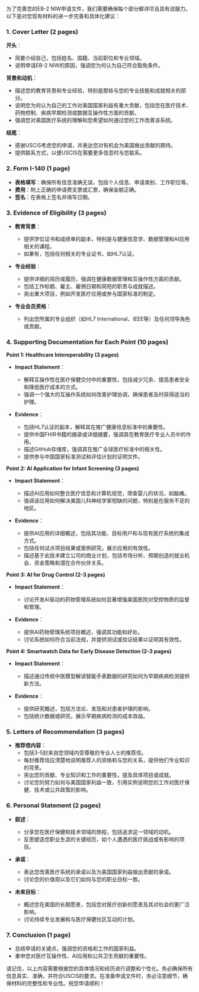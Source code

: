 为了完善您的EB-2 NIW申请文件，我们需要确保每个部分都详尽且具有说服力。以下是对您现有材料的进一步完善和具体化建议：

### 1. Cover Letter (2 pages)

**开头**：
- 简要介绍自己，包括姓名、国籍、当前职位和专业领域。
- 说明申请EB-2 NIW的原因，强调您为何认为自己符合豁免条件。

**背景和动机**：
- 描述您的教育背景和专业经验，特别是那些与您的专业技能和成就相关的部分。
- 说明您为何认为自己的工作对美国国家利益有重大贡献，包括您在医疗技术、药物控制、疾病早期检测或数据互操作性方面的贡献。
- 强调您对美国医疗系统的理解和您希望如何通过您的工作改善该系统。

**结尾**：
- 感谢USCIS考虑您的申请，并表达您对有机会为美国做出贡献的期待。
- 提供联系方式，以便USCIS在需要更多信息时与您联系。

### 2. Form I-140 (1 page)

- **表格填写**：确保所有信息准确无误，包括个人信息、申请类别、工作职位等。
- **费用**：附上正确的申请费支票或汇票，确保金额正确。
- **签名**：在表格上签名并填写日期。

### 3. Evidence of Eligibility (3 pages)

- **教育背景**：
  - 提供学位证书和成绩单的副本，特别是与健康信息学、数据管理和AI应用相关的课程。
  - 如果有，包括任何相关的专业证书，如HL7认证。

- **专业经验**：
  - 提供详细的简历或履历，强调在健康数据管理和互操作性方面的贡献。
  - 包括工作标题、雇主、雇佣日期和简短的职责与成就描述。
  - 突出重大项目，例如开发医疗应用或参与国家标准的制定。

- **专业会员资格**：
  - 列出您所属的专业组织（如HL7 International、IEEE等）及任何领导角色或贡献。

### 4. Supporting Documentation for Each Point (10 pages)

**Point 1: Healthcare Interoperability (3 pages)**

- **Impact Statement**：
  - 解释互操作性在医疗保健交付中的重要性，包括减少冗余、提高患者安全和降低医疗成本的方式。
  - 强调一个强大的互操作系统如何改善护理协调，确保患者及时获得适当的护理。

- **Evidence**：
  - 包括HL7认证的副本，解释其在推广健康信息标准中的重要性。
  - 提供中国FHIR书籍的摘录或详细摘要，强调其在教育医疗专业人员中的作用。
  - 描述GitHub存储库，强调其在推广全球医疗标准中的相关性。
  - 提供参与中国国家标准测试和评估计划的证明文件。

**Point 2: AI Application for Infant Screening (3 pages)**

- **Impact Statement**：
  - 描述AI应用如何整合医疗信息和计算机视觉，筛查婴儿的状况，如脑瘫。
  - 强调该应用如何解决美国儿科神经学家短缺的问题，特别是在服务不足的地区。

- **Evidence**：
  - 提供AI应用的详细概述，包括其功能、目标用户和与现有医疗系统的集成方式。
  - 包括任何试点项目结果或案例研究，展示应用的有效性。
  - 描述基于此技术建立公司的商业计划，包括市场分析、预期创造的就业机会、资金策略和潜在合作伙伴关系。

**Point 3: AI for Drug Control (2-3 pages)**

- **Impact Statement**：
  - 讨论开发AI驱动的药物管理系统如何显著增强美国医院对受控物质的监督和管理。

- **Evidence**：
  - 提供AI药物管理系统项目概述，强调其功能和好处。
  - 讨论系统如何符合当前法规，并提供测试或验证结果以证明其有效性。

**Point 4: Smartwatch Data for Early Disease Detection (2-3 pages)**

- **Impact Statement**：
  - 描述通过传统中医模型解读智能手表数据的研究如何为早期疾病检测提供新方法。

- **Evidence**：
  - 提供研究概述，包括方法论、发现和对患者护理的影响。
  - 包括统计数据或研究，展示早期疾病检测的成本效益。

### 5. Letters of Recommendation (3 pages)

- **推荐信内容**：
  - 包括3-5封来自您领域内受尊敬的专业人士的推荐信。
  - 每封推荐信应清楚地说明推荐人的资格和与您的关系，提供他们专业知识的背景。
  - 突出您的贡献、专业知识和工作的重要性，提及具体项目或成就。
  - 讨论您的努力如何与美国国家利益一致，引用实例说明您的工作对医疗保健、技术或公共政策的影响。

### 6. Personal Statement (2 pages)

- **叙述**：
  - 分享您在医疗保健和技术领域的旅程，包括追求这一领域的动机。
  - 反思塑造您职业生涯的关键经历，如个人遭遇的医疗挑战或有影响的项目。
  
- **承诺**：
  - 表达您改善医疗系统的承诺以及为美国国家利益做出贡献的承诺。
  - 讨论您的价值观以及它们如何与您的职业目标一致。

- **未来目标**：
  - 概述您在美国的长期愿景，包括您对医疗创新的愿景及其对社会的更广泛影响。
  - 讨论持续专业发展和与医疗保健社区互动的计划。

### 7. Conclusion (1 page)

- 总结申请的关键点，强调您的资格和工作的国家利益。
- 重申您对医疗互操作性、AI应用和公共卫生贡献的重要性。

请记住，以上内容需要根据您的具体情况和经历进行调整和个性化。务必确保所有信息真实、准确，并符合USCIS的要求。在准备申请文件时，务必注意细节，确保材料的完整性和专业性。祝您申请顺利！
